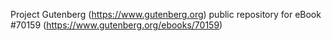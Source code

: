 Project Gutenberg (https://www.gutenberg.org) public repository for
eBook #70159 (https://www.gutenberg.org/ebooks/70159)
